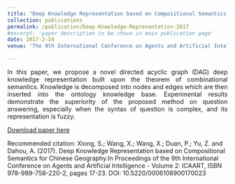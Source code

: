 ```yaml
---
title: "Deep Knowledge Representation based on Compositional Semantics for Chinese Geography"
collection: publications
permalink: /publication/Deep-Knowledge-Representation-2017
#excerpt: 'paper description to be shown in main publication page'
date: 2017-2-24
venue: 'The 9th International Conference on Agents and Artificial Intelligence ICAART'

---
```

<p style="text-align: justify">
In this paper, we propose a novel directed acyclic graph (DAG) deep knowledge representation built upon the theorem of combinational semantics. Knowledge is decomposed into nodes and edges which are then inserted into the ontology knowledge base. Experimental results demonstrate the superiority of the proposed method on question answering, especially when the syntax of question is complex, and its representation is fuzzy.

[Download paper here](https://www.scitepress.org/papers/2017/61089/)

Recommended citation: Xiong, S.; Wang, X.; Wang, X.; Duan, P.; Yu, Z. and Dahou, A. (2017). Deep Knowledge Representation based on Compositional Semantics for Chinese Geography.In Proceedings of the 9th International Conference on Agents and Artificial Intelligence - Volume 2: ICAART, ISBN 978-989-758-220-2, pages 17-23. DOI: 10.5220/0006108900170023

</p>
